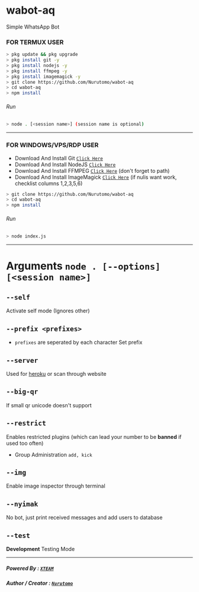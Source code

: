 # wabot-aq
Simple WhatsApp Bot

### FOR TERMUX USER
```bash
> pkg update && pkg upgrade
> pkg install git -y
> pkg install nodejs -y
> pkg install ffmpeg -y
> pkg install imagemagick -y
> git clone https://github.com/Nurutomo/wabot-aq
> cd wabot-aq
> npm install
```
###### Run
```bash
> node . [<session name>] (session name is optional)
```

---------

### FOR WINDOWS/VPS/RDP USER
* Download And Install Git [`Click Here`](https://git-scm.com/downloads) <br>
* Download And Install NodeJS [`Click Here`](https://nodejs.org/en/download) <br>
* Download And Install FFMPEG [`Click Here`](https://ffmpeg.org/download.html) (don't forget to path) 
* Download And Install ImageMagick [`Click Here`](https://imagemagick.org/script/download.php) (if nulis want work,  checklist columns 1,2,3,5,6) 
```bash
> git clone https://github.com/Nurutomo/wabot-aq
> cd wabot-aq
> npm install
```
###### Run
```bash
> node index.js
```
--------------

# Arguments `node . [--options] [<session name>]`

## `--self`
Activate self mode (Ignores other)

## `--prefix <prefixes>`
 - `prefixes` are seperated by each character
Set prefix

## `--server`
Used for [heroku](https://heroku.com/) or scan through website

## `--big-qr`
If small qr unicode doesn't support

## `--restrict`
Enables restricted plugins (which can lead your number to be **banned** if used too often)
 - Group Administration `add, kick`

## `--img`
Enable image inspector through terminal

## `--nyimak`
No bot, just print received messages and add users to database

## `--test`
**Development** Testing Mode

--------------

##### Powered By : [`XTEAM`](https://api.xteam.xyz) 
##### Author / Creator : [`Nurutomo`](https://GitHub.com/Nurutomo) 
